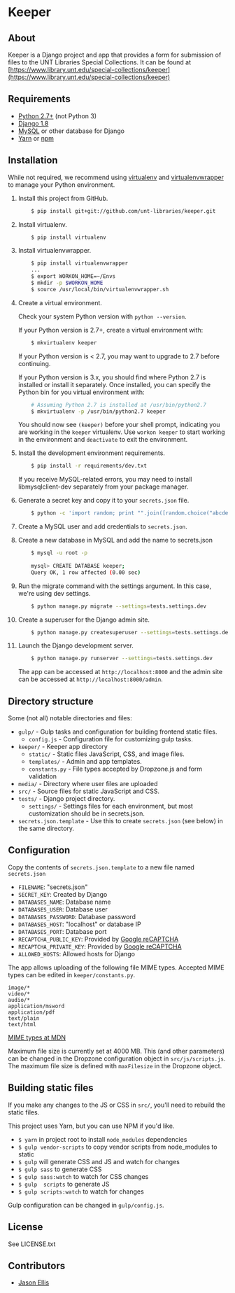 Keeper
======

About
-----

Keeper is a Django project and app that provides a form for submission of files to
the UNT Libraries Special Collections. It can be found at [https://www.library.unt.edu/special-collections/keeper](https://www.library.unt.edu/special-collections/keeper)


Requirements
------------

* [Python 2.7+](https://www.python.org/downloads/) (not Python 3)
* [Django 1.8](https://www.djangoproject.com/download/)
* [MySQL](https://www.mysql.com/) or other database for Django
* [Yarn](https://yarnpkg.com/en/) or [npm](https://www.npmjs.com/)


Installation
------------

While not required, we recommend using 
[virtualenv](http://docs.python-guide.org/en/latest/dev/virtualenvs/)
and [virtualenvwrapper](https://virtualenvwrapper.readthedocs.io/en/latest/) to manage your
Python environment.

1. Install this project from GitHub.
    ```sh
        $ pip install git+git://github.com/unt-libraries/keeper.git
    ```
    
2. Install virtualenv.
    ```sh
        $ pip install virtualenv
    ```

3. Install virtualenvwrapper.
    ```sh
        $ pip install virtualenvwrapper
        ...
        $ export WORKON_HOME=~/Envs
        $ mkdir -p $WORKON_HOME
        $ source /usr/local/bin/virtualenvwrapper.sh
    ```

4. Create a virtual environment.

    Check your system Python version with `python --version`.

    If your Python version is 2.7+, create a virtual environment with:
    ```sh
        $ mkvirtualenv keeper
    ```

    If your Python version is < 2.7, you may want to upgrade to 2.7 before continuing.
    
    If your Python version is 3.x, you should find where Python 2.7 is installed or install it 
    separately. Once installed, you can specify the Python bin for you virtual environment with:
    ```sh
        # Assuming Python 2.7 is installed at /usr/bin/python2.7
        $ mkvirtualenv -p /usr/bin/python2.7 keeper 
    ```

    You should now see `(keeper)` before your shell prompt, indicating you are working in the `keeper`
    virtualenv. Use `workon keeper` to start working in the environment and `deactivate` to exit the
    environment.

5. Install the development environment requirements.
    ```sh
        $ pip install -r requirements/dev.txt
    ```

    If you receive MySQL-related errors, you may need to install libmysqlclient-dev separately 
    from your package manager.

6. Generate a secret key and copy it to your `secrets.json` file.
    ``` sh
        $ python -c 'import random; print "".join([random.choice("abcdefghijklmnopqrstuvwxyz0123456789!@#$%^&*(-_=+)") for i in range(50)])'
    ```

7. Create a MySQL user and add credentials to `secrets.json`.

8. Create a new database in MySQL and add the name to secrets.json
    ```sh
        $ mysql -u root -p
        
        mysql> CREATE DATABASE keeper;
        Query OK, 1 row affected (0.00 sec)
    ```

9. Run the migrate command with the settings argument. In this case, we're using dev settings.
    ```sh
        $ python manage.py migrate --settings=tests.settings.dev
    ```

10. Create a superuser for the Django admin site.
    ```sh
        $ python manage.py createsuperuser --settings=tests.settings.dev
    ```

11. Launch the Django development server.
    ```sh
        $ python manage.py runserver --settings=tests.settings.dev
    ```

    The app can be accessed at `http://localhost:8000` and the admin site can be accessed
    at `http://localhost:8000/admin`.


Directory structure
-------------------

Some (not all) notable directories and files:

- `gulp/` - Gulp tasks and configuration for building frontend static files.
  - `config.js` - Configuration file for customizing gulp tasks.
- `keeper/` - Keeper app directory
  - `static/` - Static files JavaScript, CSS, and image files.
  - `templates/` - Admin and app templates.
  - `constants.py` - File types accepted by Dropzone.js and form validation
- `media/` - Directory where user files are uploaded
- `src/` - Source files for static JavaScript and CSS.
- `tests/` - Django project directory.
  - `settings/` - Settings files for each environment, but most customization should be in secrets.json.
- `secrets.json.template` - Use this to create `secrets.json` (see below) in the same directory.


Configuration
-------------

Copy the contents of `secrets.json.template` to a new file named `secrets.json`
- `FILENAME`: "secrets.json"
- `SECRET_KEY`: Created by Django
- `DATABASES_NAME`: Database name
- `DATABASES_USER`: Database user
- `DATABASES_PASSWORD`: Database password
- `DATABASES_HOST`: "localhost" or database IP
- `DATABASES_PORT`: Database port
- `RECAPTCHA_PUBLIC_KEY`: Provided by [Google reCAPTCHA](https://www.google.com/recaptcha/admin)
- `RECAPTCHA_PRIVATE_KEY`: Provided by [Google reCAPTCHA](https://www.google.com/recaptcha/admin)
- `ALLOWED_HOSTS`: Allowed hosts for Django

The app allows uploading of the following file MIME types. Accepted MIME types can be edited in 
`keeper/constants.py`.

```
image/*
video/*
audio/*
application/msword
application/pdf
text/plain
text/html
```

[MIME types at MDN](https://developer.mozilla.org/en-US/docs/Web/HTTP/Basics_of_HTTP/MIME_types)

Maximum file size is currently set at 4000 MB. This (and other parameters) can be changed in the 
Dropzone configuration object in `src/js/scripts.js`. The maximum file size is defined with
`maxFilesize` in the Dropzone object.


Building static files
---------------------

If you make any changes to the JS or CSS in `src/`, you'll need to rebuild the static files.

This project uses Yarn, but you can use NPM if you'd like.

- `$ yarn` in project root to install `node_modules` dependencies
- `$ gulp vendor-scripts` to copy vendor scripts from node_modules to static
- `$ gulp` will generate CSS and JS and watch for changes
- `$ gulp sass` to generate CSS
- `$ gulp sass:watch` to watch for CSS changes
- `$ gulp  scripts` to generate JS
- `$ gulp scripts:watch` to watch for changes

Gulp configuration can be changed in `gulp/config.js`.


License
-------

See LICENSE.txt


Contributors
------------

* [Jason Ellis](https://github.com/jason-ellis)
